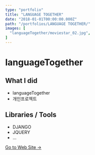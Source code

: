 ```yaml
---
type: "portfolio"
title: "LANGUAGE TOGETHER"
date: "2018-01-01T00:00:00.000Z"
path: "/portfolios/LANGUAGE TOGETHER/"
images: [
  "languageTogether/moviestar_02.jpg",
]
---
```


# languageTogether

## What I did
- languageTogether
- 개인프로젝트

## Libraries / Tools
- DJANGO
- JQUERY
- ...

[Go to Web Site →](https://moviestarreboot.herokuapp.com/)

